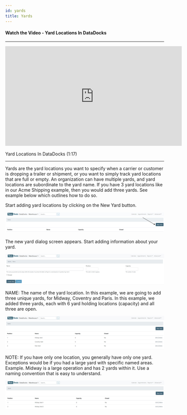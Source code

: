 ```yaml
---
id: yards
title: Yards
---
```



#### Watch the Video - Yard Locations In DataDocks

***
<p align="center"><iframe width="560" height="315" src="https://www.youtube.com/embed/V6wdLNGPa4w" frameborder="0" allow="accelerometer; autoplay; clipboard-write; encrypted-media; gyroscope; picture-in-picture" allowfullscreen></iframe></p>

Yard Locations In DataDocks (1:17)
***

Yards are the yard locations you want to specify when a carrier or customer is dropping a trailer or shipment, or you want to simply track yard locations that are full or empty. An organization can have multiple yards, and yard locations are subordinate to the yard name. If you have 3 yard locations like in our Acme Shipping example, then you would add three yards. See example below which outlines how to do so. 

Start adding yard locations by clicking on the New Yard button. 

![New Yard](/img/docs/advanced/yards/new.jpg)

The new yard dialog screen appears. Start adding information about your yard. 

![New Yard Screen](/img/docs/advanced/yards/dialog.jpg)

NAME: The name of the yard location. In this example, we are going to add three unique yards, for Midway, Coventry and Paris. In this example, we added three yards, each with 6 yard holding locations (capacity) and all three are open. 

![New Yard with Name](/img/docs/advanced/yards/yards-with-names-added.jpg)

NOTE: If you have only one location, you generally have only one yard. Exceptions would be if you had a large yard with specific named areas. Example. Midway is a large operation and has 2 yards within it. Use a naming convention that is easy to understand. 

![Yard Example](/img/docs/advanced/yards/midway-yard-example.jpg)